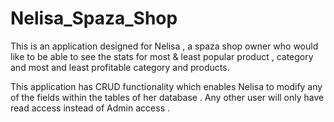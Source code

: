 # Nelisa_Spaza_Shop

This is an application designed for Nelisa , a spaza shop owner who would like to be able to
see the stats for most & least popular product , category and most and least profitable category and products.

This application has CRUD functionality which enables Nelisa to modify any of the fields within the tables of her database . Any other user will only have read access instead of Admin access .
